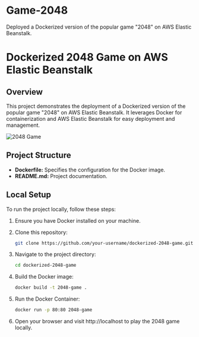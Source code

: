 # Game-2048
Deployed a Dockerized version of the popular game "2048" on AWS Elastic Beanstalk.
# Dockerized 2048 Game on AWS Elastic Beanstalk

## Overview

This project demonstrates the deployment of a Dockerized version of the popular game "2048" on AWS Elastic Beanstalk. It leverages Docker for containerization and AWS Elastic Beanstalk for easy deployment and management.

![2048 Game](screenshot.png)

## Project Structure

- **Dockerfile:** Specifies the configuration for the Docker image.
- **README.md:** Project documentation.

## Local Setup

To run the project locally, follow these steps:

1. Ensure you have Docker installed on your machine.
2. Clone this repository:

   ```bash
   git clone https://github.com/your-username/dockerized-2048-game.git
3. Navigate to the project directory:

   ```bash
   cd dockerized-2048-game
5. Build the Docker image:

   ```bash
   docker build -t 2048-game .
7. Run the Docker Container:

   ```bash
   docker run -p 80:80 2048-game
9. Open your browser and visit http://localhost to play the 2048 game locally.
